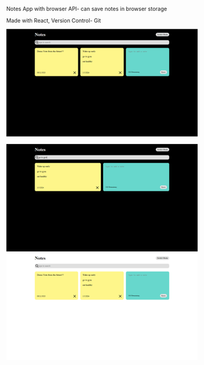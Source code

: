 Notes App with browser API- can save notes in browser storage

Made with React, Version Control- Git

<div align='center'>
<img src="1.png">
</div>
<br>
<div align='center'>
<img src="2.png">
  <br>
  <div align='center'>
<img src="3.png">
</div>

